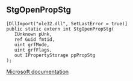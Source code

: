 ## StgOpenPropStg

```
[DllImport("ole32.dll", SetLastError = true)]
public static extern int StgOpenPropStg(
   IUnknown pUnk,
   ref Guid fmtid,
   uint grfMode,
   uint grfFlags,
   out IPropertyStorage ppPropStg
);
```

[Microsoft documentation](https://docs.microsoft.com/en-us/windows/win32/api/propsys/nf-propsys-stgopenpropstg)
